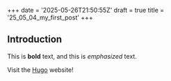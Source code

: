 +++
date = '2025-05-26T21:50:55Z'
draft = true
title = '25_05_04_my_first_post'
+++
## Introduction

This is **bold** text, and this is *emphasized* text.

Visit the [Hugo](https://gohugo.io) website!
